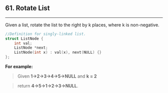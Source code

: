 ## 61. Rotate List

---

Given a list, rotate the list to the right by k places, where k is non-negative.

```cpp
//Definition for singly-linked list.
struct ListNode {
    int val;
    ListNode *next;
    ListNode(int x) : val(x), next(NULL) {}
};
```

**For example:**

> Given **1->2->3->4->5->NULL** and **k = 2**

> return **4->5->1->2->3->NULL**.
